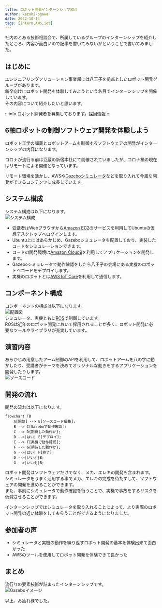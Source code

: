 ```yaml
---
title: ロボット開発インターンシップ紹介
author: kazuki-ogawa
date: 2022-10-14
tags: [intern,AWS,iot]
---
```


社内のとある技術相談会で、所属しているグループのインターンシップを紹介したところ、内容が面白いので記事を書いてみないかということで書いてみました。   


## はじめに
エンジニアリングソリューション事業部には八王子を拠点としたロボット開発グループがあります。  
新卒向けにロボット開発を体験してみようという名目でインターンシップを開催しています。  
その内容について紹介したいと思います。

:::info
ロボット開発者を募集しております。[採用情報](https://hrmos.co/pages/mamezou-recruit/jobs?category=1751150653226418177)
:::

## 6軸ロボットの制御ソフトウェア開発を体験しよう
ロボット工学の講義とロボットアームを制御するソフトウェアの開発がインターンシップの内容になります。

コロナが流行る前は豆蔵の新宿本社にて開催されていましたが、コロナ禍の現在はリモートによる開催となっています。  
  
リモート環境を活かし、AWSや[Gazeboシミュレータ](https://gazebosim.org/home)などを取り入れて今風な開発ができるコンテンツに成長しています。  

## システム構成
システム構成は以下になります。  
![システム構成](/img/blogs/2022/1014_system-config.png)

- 受講者はWebブラウザから[Amazon EC2](https://aws.amazon.com/jp/ec2/)のサービスを利用してUbuntuの仮想デスクトップへログインします。  
- Ubuntu上にはあらかじめ、Gazeboシミュレータを配置しており、実装したコードをシミュレーションできます。  
- コードの開発環境は[Amazon Cloud9](https://aws.amazon.com/jp/cloud9/)を利用してアプリケーションを開発します。  
- Gazeboシミュレータで動作確認をしたら八王子の会場にある実機のロボットへコードをデプロイします。  
- 実機のロボットとは[AWS IoT Core](https://aws.amazon.com/jp/iot-core/)を利用して通信します。

## コンポーネント構成
コンポーネントの構成は以下になります。  
![配置図](/img/blogs/2022/1014_deployment-diagram.png)  
シミュレータ、実機ともに[ROS](https://www.ros.org/)で制御しています。  
ROSは近年のロボット開発において採用されることが多く、ロボット開発に必要なツールやライブラリが充実しています。 

## 演習内容
あらかじめ用意したアーム制御のAPIを利用して、ロボットアームを八の字に動かしたり、受講者がテーマを決めてオリジナルな動きをするアプリケーションを開発したりします。  
![ソースコード](/img/blogs/2022/1014_source-code.png)

## 開発の流れ
開発の流れは以下になります。 
```mermaid
flowchart TB
    A[開始] --> B[ソースコード編集];
    B --> C[Gazeboで動作確認];
    C --> D{期待した動作か};
    D -->|はい| E[デプロイ];
    E --> F[実機で動作確認];
    F --> G{期待した動作か};
    G -->|はい| H[終了];
    D -->|いいえ|B;
    G -->|いいえ|B;
```

ロボット開発はソフトウェアだけでなく、メカ、エレキの開発も含まれます。  
シミュレータをうまく活用する事でメカ、エレキの完成を待たずして、ソフトウェアの開発を進めることができます。  
また、事前にシミュレータで動作確認を行うことで、実機で事故をするリスクを低減させることができます。

インターンシップではシミュレータを取り入れることによって、より実際のロボット開発の近い体験をしてもらうことができるようになりました。

## 参加者の声
- シミュレータと実機の動作を繰り返すロボット開発の基本を体験出来て面白かった
- AWSのツールを使用してロボット開発を体験できて良かった

## まとめ
流行りの要素技術が詰まったインターンシップです。  
![Gazeboイメージ](/img/blogs/2022/1014_gazebo.png)  

以上、お疲れ様でした。  